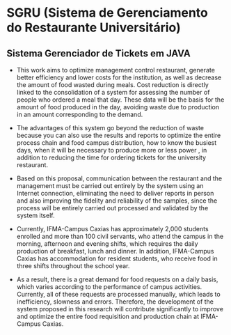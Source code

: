 # SGRU (Sistema de Gerenciamento do Restaurante Universitário)
## Sistema Gerenciador de Tickets em JAVA

* This work aims to optimize management control restaurant, generate better efficiency and lower costs for the institution, as well as decrease the amount of food wasted during meals. Cost reduction is directly linked to the consolidation of a system for assessing the number of people who ordered a meal that day. These data will be the basis for the amount of food produced in the day, avoiding waste due to production in an amount corresponding to the demand.

* The advantages of this system go beyond the reduction of waste because you can also use the results and reports to optimize the entire process chain and food campus distribution, how to know the busiest days, when it will be necessary to produce more or less power , in addition to reducing the time for ordering tickets for the university restaurant.

* Based on this proposal, communication between the restaurant and the management must be carried out entirely by the system using an Internet connection, eliminating the need to deliver reports in person and also improving the fidelity and reliability of the samples, since the process will be entirely carried out processed and validated by the system itself.

* Currently, IFMA-Campus Caxias has approximately 2,000 students enrolled and more than 100 civil servants, who attend the campus in the morning, afternoon and evening shifts, which requires the daily production of breakfast, lunch and dinner. In addition, IFMA-Campus Caxias has accommodation for resident students, who receive food in three shifts throughout the school year.

* As a result, there is a great demand for food requests on a daily basis, which varies according to the performance of campus activities. Currently, all of these requests are processed manually, which leads to inefficiency, slowness and errors. Therefore, the development of the system proposed in this research will contribute significantly to improve and optimize the entire food requisition and production chain at IFMA-Campus Caxias.

